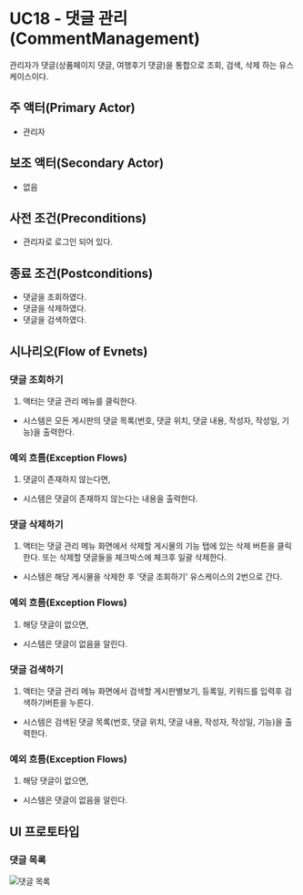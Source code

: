 # UC18 - 댓글 관리(CommentManagement)

관리자가 댓글(상품페이지 댓글, 여행후기 댓글)을 통합으로 조회, 검색, 삭제 하는 유스케이스이다.

## 주 액터(Primary Actor)

- 관리자

## 보조 액터(Secondary Actor)

- 없음

## 사전 조건(Preconditions)

- 관리자로 로그인 되어 있다.


## 종료 조건(Postconditions)


- 댓글을 조회하였다.
- 댓글을 삭제하였다.
- 댓글을 검색하였다.

## 시나리오(Flow of Evnets)

### 댓글 조회하기

1. 액터는 댓글 관리 메뉴를 클릭한다.
- 시스템은 모든 게시판의 댓글 목록(번호, 댓글 위치, 댓글 내용, 작성자, 작성일, 기능)을 출력한다.
    
### 예외 흐름(Exception Flows)     
1. 댓글이 존재하지 않는다면,
- 시스템은 댓글이 존재하지 않는다는 내용을 출력한다.

### 댓글 삭제하기

1. 액터는 댓글 관리 메뉴 화면에서 삭제할 게시물의 기능 탭에 있는 삭제 버튼을 클릭한다. 또는  삭제할 댓글들을 체크박스에 체크후 일괄 삭제한다.
- 시스템은 해당 게시물을 삭제한 후 '댓글 조회하기' 유스케이스의 2번으로 간다.

### 예외 흐름(Exception Flows) 
1. 해당 댓글이 없으면,
- 시스템은 댓글이 없음을 알린다.


### 댓글 검색하기   

1. 액터는 댓글 관리 메뉴 화면에서 검색할 게시판별보기, 등록일, 키워드를 입력후 검색하기버튼을 누른다.
- 시스템은 검색된 댓글 목록(번호, 댓글 위치, 댓글 내용, 작성자, 작성일, 기능)을 출력한다.

### 예외 흐름(Exception Flows) 
1. 해당 댓글이 없으면,
- 시스템은 댓글이 없음을 알린다.


## UI 프로토타입

### 댓글 목록
![댓글 목록](./images/uc002-list.png)


